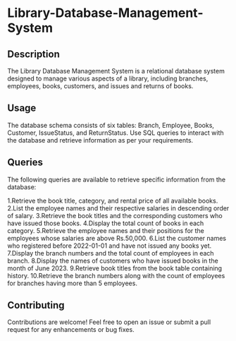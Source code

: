 # Library-Database-Management-System

## Description
The Library Database Management System is a relational database system designed to manage various aspects of a library, including branches, employees, books, customers, and issues and returns of books.

## Usage
The database schema consists of six tables: Branch, Employee, Books, Customer, IssueStatus, and ReturnStatus.
Use SQL queries to interact with the database and retrieve information as per your requirements.

## Queries
The following queries are available to retrieve specific information from the database:

1.Retrieve the book title, category, and rental price of all available books.
2.List the employee names and their respective salaries in descending order of salary.
3.Retrieve the book titles and the corresponding customers who have issued those books.
4.Display the total count of books in each category.
5.Retrieve the employee names and their positions for the employees whose salaries are above Rs.50,000.
6.List the customer names who registered before 2022-01-01 and have not issued any books yet.
7.Display the branch numbers and the total count of employees in each branch.
8.Display the names of customers who have issued books in the month of June 2023.
9.Retrieve book titles from the book table containing history.
10.Retrieve the branch numbers along with the count of employees for branches having more than 5 employees.

## Contributing
Contributions are welcome! Feel free to open an issue or submit a pull request for any enhancements or bug fixes.
